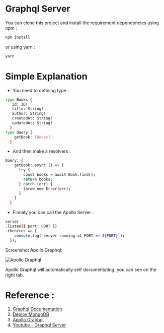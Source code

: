 # Graphql Server

You can clone this project and install the requirement dependencies using npm :

```sh
npm install
```

or using yarn :

```sh
yarn
```

# Simple Explanation

- You need to defining type :

```sh
type Books {
   id: ID!
   title: String!
   author: String!
   createdAt: String!
   updatedAt: String!
  }
type Query {
    getBook: [Books]
  }
```

- And then make a resolvers :

```sh
Query: {
    getBook: async () => {
      try {
        const books = await Book.find();
        return books;
      } catch (err) {
        throw new Error(err);
      }
    }
  }
```

- Finnaly you can call the Apollo Server :

```sh
server
.listen({ port: PORT })
.then(res => {
    console.log(`server running at PORT => ${PORT}`);
  });
```

Screenshot Apollo Graphql:

![Apollo Graphql](https://res.cloudinary.com/gatotman/image/upload/v1567073339/Github%20Image/graphql_lt3moy.png)

Apollo Graphql will automatically self documentating, you can see on the right tab.

# Reference :

1. [Graphql Documentation](https://graphql.org)
2. [Deploy MongoDB](https://cloud.mongodb.com/)
3. [Apollo Graphql](https://www.apollographql.com/)
4. [Youtube - Graphql Server](https://www.youtube.com/watch?v=YPKH6OhEHFI&list=PLMhAeHCz8S3_CTiWMQhL6YxX7vZ7z84Zo&index=3)
